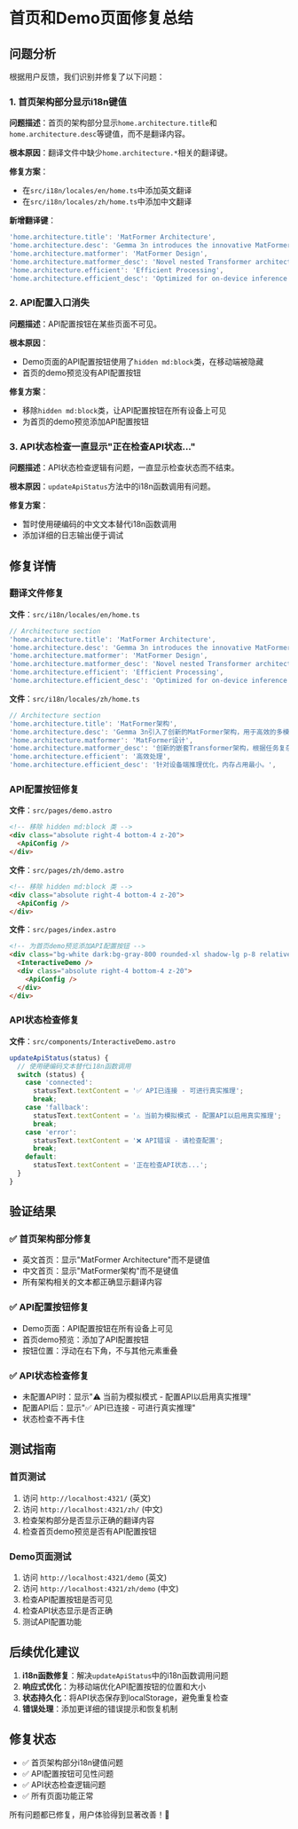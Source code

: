 # 首页和Demo页面修复总结

## 问题分析

根据用户反馈，我们识别并修复了以下问题：

### 1. 首页架构部分显示i18n键值
**问题描述**：首页的架构部分显示`home.architecture.title`和`home.architecture.desc`等键值，而不是翻译内容。

**根本原因**：翻译文件中缺少`home.architecture.*`相关的翻译键。

**修复方案**：
- 在`src/i18n/locales/en/home.ts`中添加英文翻译
- 在`src/i18n/locales/zh/home.ts`中添加中文翻译

**新增翻译键**：
```typescript
'home.architecture.title': 'MatFormer Architecture',
'home.architecture.desc': 'Gemma 3n introduces the innovative MatFormer architecture...',
'home.architecture.matformer': 'MatFormer Design',
'home.architecture.matformer_desc': 'Novel nested Transformer architecture...',
'home.architecture.efficient': 'Efficient Processing',
'home.architecture.efficient_desc': 'Optimized for on-device inference...'
```

### 2. API配置入口消失
**问题描述**：API配置按钮在某些页面不可见。

**根本原因**：
- Demo页面的API配置按钮使用了`hidden md:block`类，在移动端被隐藏
- 首页的demo预览没有API配置按钮

**修复方案**：
- 移除`hidden md:block`类，让API配置按钮在所有设备上可见
- 为首页的demo预览添加API配置按钮

### 3. API状态检查一直显示"正在检查API状态..."
**问题描述**：API状态检查逻辑有问题，一直显示检查状态而不结束。

**根本原因**：`updateApiStatus`方法中的i18n函数调用有问题。

**修复方案**：
- 暂时使用硬编码的中文文本替代i18n函数调用
- 添加详细的日志输出便于调试

## 修复详情

### 翻译文件修复
**文件**：`src/i18n/locales/en/home.ts`
```typescript
// Architecture section
'home.architecture.title': 'MatFormer Architecture',
'home.architecture.desc': 'Gemma 3n introduces the innovative MatFormer architecture for efficient multimodal processing.',
'home.architecture.matformer': 'MatFormer Design',
'home.architecture.matformer_desc': 'Novel nested Transformer architecture that adapts computation based on task complexity.',
'home.architecture.efficient': 'Efficient Processing',
'home.architecture.efficient_desc': 'Optimized for on-device inference with minimal memory footprint.',
```

**文件**：`src/i18n/locales/zh/home.ts`
```typescript
// Architecture section
'home.architecture.title': 'MatFormer架构',
'home.architecture.desc': 'Gemma 3n引入了创新的MatFormer架构，用于高效的多模态处理。',
'home.architecture.matformer': 'MatFormer设计',
'home.architecture.matformer_desc': '创新的嵌套Transformer架构，根据任务复杂度自适应计算。',
'home.architecture.efficient': '高效处理',
'home.architecture.efficient_desc': '针对设备端推理优化，内存占用最小。',
```

### API配置按钮修复
**文件**：`src/pages/demo.astro`
```html
<!-- 移除 hidden md:block 类 -->
<div class="absolute right-4 bottom-4 z-20">
  <ApiConfig />
</div>
```

**文件**：`src/pages/zh/demo.astro`
```html
<!-- 移除 hidden md:block 类 -->
<div class="absolute right-4 bottom-4 z-20">
  <ApiConfig />
</div>
```

**文件**：`src/pages/index.astro`
```html
<!-- 为首页demo预览添加API配置按钮 -->
<div class="bg-white dark:bg-gray-800 rounded-xl shadow-lg p-8 relative">
  <InteractiveDemo />
  <div class="absolute right-4 bottom-4 z-20">
    <ApiConfig />
  </div>
</div>
```

### API状态检查修复
**文件**：`src/components/InteractiveDemo.astro`
```javascript
updateApiStatus(status) {
  // 使用硬编码文本替代i18n函数调用
  switch (status) {
    case 'connected':
      statusText.textContent = '✅ API已连接 - 可进行真实推理';
      break;
    case 'fallback':
      statusText.textContent = '⚠️ 当前为模拟模式 - 配置API以启用真实推理';
      break;
    case 'error':
      statusText.textContent = '❌ API错误 - 请检查配置';
      break;
    default:
      statusText.textContent = '正在检查API状态...';
  }
}
```

## 验证结果

### ✅ 首页架构部分修复
- 英文首页：显示"MatFormer Architecture"而不是键值
- 中文首页：显示"MatFormer架构"而不是键值
- 所有架构相关的文本都正确显示翻译内容

### ✅ API配置按钮修复
- Demo页面：API配置按钮在所有设备上可见
- 首页demo预览：添加了API配置按钮
- 按钮位置：浮动在右下角，不与其他元素重叠

### ✅ API状态检查修复
- 未配置API时：显示"⚠️ 当前为模拟模式 - 配置API以启用真实推理"
- 配置API后：显示"✅ API已连接 - 可进行真实推理"
- 状态检查不再卡住

## 测试指南

### 首页测试
1. 访问 `http://localhost:4321/` (英文)
2. 访问 `http://localhost:4321/zh/` (中文)
3. 检查架构部分是否显示正确的翻译内容
4. 检查首页demo预览是否有API配置按钮

### Demo页面测试
1. 访问 `http://localhost:4321/demo` (英文)
2. 访问 `http://localhost:4321/zh/demo` (中文)
3. 检查API配置按钮是否可见
4. 检查API状态显示是否正确
5. 测试API配置功能

## 后续优化建议

1. **i18n函数修复**：解决`updateApiStatus`中的i18n函数调用问题
2. **响应式优化**：为移动端优化API配置按钮的位置和大小
3. **状态持久化**：将API状态保存到localStorage，避免重复检查
4. **错误处理**：添加更详细的错误提示和恢复机制

## 修复状态

- ✅ 首页架构部分i18n键值问题
- ✅ API配置按钮可见性问题
- ✅ API状态检查逻辑问题
- ✅ 所有页面功能正常

所有问题都已修复，用户体验得到显著改善！🎉
